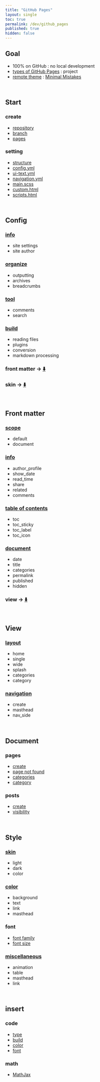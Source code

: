 ```yaml
---
title: "GitHub Pages"
layout: single
toc: true
permalink: /dev/github_pages
published: true
hidden: false
---
```


<head>
  <base target="_blank">
</head>



## Goal

- 100% on GitHub : no local development
- [types of GitHub Pages](https://docs.github.com/en/pages/getting-started-with-github-pages/about-github-pages#types-of-github-pages-sites) : project
- [remote theme](https://docs.github.com/en/pages/setting-up-a-github-pages-site-with-jekyll/adding-a-theme-to-your-github-pages-site-using-jekyll#adding-a-theme) : [Minimal Mistakes](https://github.com/mmistakes/minimal-mistakes)

<br>

## Start

### create

- [repository](/dev/github_pages/start/create/repository)
- [branch](/dev/github_pages/start/create/branch)
- [pages](/dev/github_pages/start/create/pages)

### setting

- [structure](/dev/github_pages/start/setting/structure)
- [config.yml](/dev/github_pages/start/setting/config_yml)
- [ui-text.yml](/dev/github_pages/start/setting/ui_text_yml)
- [navigation.yml](/dev/github_pages/start/setting/navigation_yml)
- [main.scss](/dev/github_pages/start/setting/main_scss)
- [custom.html](/dev/github_pages/start/setting/custom_html)
- [scripts.html](/dev/github_pages/start/setting/scripts_html)

<br>

## Config

### [info](/dev/github_pages/config/info)

- site settings
- site author

### [organize](/dev/github_pages/config/organize)

- outputting
- archives
- breadcrumbs

### [tool](/dev/github_pages/config/tool)

- comments
- search

### [build](/dev/github_pages/config/build)

- reading files
- plugins
- conversion
- markdown processing

### front matter -> [⬇️](#front-matter)

### skin -> [⬇️](#skin)

<br>

## Front matter

### [scope](/dev/github_pages/front_matter/scope)

- default
- document

### [info](/dev/github_pages/front_matter/info)

- author_profile
- show_date
- read_time
- share
- related
- comments

### [table of contents](/dev/github_pages/front_matter/table_of_contents)

- toc
- toc_sticky
- toc_label
- toc_icon

### [document](/dev/github_pages/front_matter/document)

- date
- title
- categories
- permalink
- published
- hidden

### view -> [⬇️](#view)

<br>

## View

### [layout](/dev/github_pages/view/layout)

- home
- single
- wide
- splash
- categories
- category

### [navigation](/dev/github_pages/view/navigation)

- create
- masthead
- nav_side

<br>

## Document

### pages

- [create](/dev/github_pages/document/pages/create)
- [page not found](/dev/github_pages/document/pages/page_not_found)
- [categories](/dev/github_pages/document/pages/categories)
- [category](/dev/github_pages/document/pages/category)

### posts

- [create](/dev/github_pages/document/posts/create)
- [visibility](/dev/github_pages/document/posts/visibility)

<br>

## Style

### [skin](/dev/github_pages/style/skin)

- light
- dark
- color

### [color](/dev/github_pages/style/color)

- background
- text
- link
- masthead

### font

- [font family](/dev/github_pages/style/font_family)
- [font size](/dev/github_pages/style/font_size)

### [miscellaneous](/dev/github_pages/style/miscellaneous)

- animation
- table
- masthead
- link

<br>

## insert

### code

- [type](/dev/github_pages/insert/code/type)
- [build](/dev/github_pages/insert/code/build)
- [color](/dev/github_pages/insert/code/color)
- [font](/dev/github_pages/insert/code/font)

### math

- [MathJax](/dev/github_pages/insert/math/mathjax)
